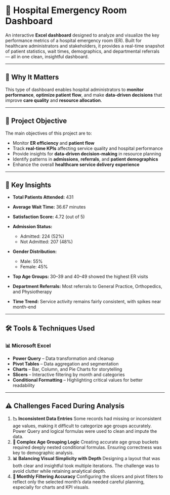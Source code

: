 
# 🏥 Hospital Emergency Room Dashboard

An interactive **Excel dashboard** designed to analyze and visualize the key performance metrics of a hospital emergency room (ER). Built for healthcare administrators and stakeholders, it provides a real-time snapshot of patient statistics, wait times, demographics, and departmental referrals — all in one clean, insightful dashboard.

---

## 📌 Why It Matters

This type of dashboard enables hospital administrators to **monitor performance**, **optimize patient flow**, and make **data-driven decisions** that improve **care quality** and **resource allocation**.

---

## 🎯 Project Objective

The main objectives of this project are to:

* Monitor **ER efficiency** and **patient flow**
* Track **real-time KPIs** affecting service quality and hospital performance
* Provide insights for **data-driven decision-making** in resource planning
* Identify patterns in **admissions**, **referrals**, and **patient demographics**
* Enhance the overall **healthcare service delivery experience**

---

## 📌 Key Insights 

* **Total Patients Attended:** 431
* **Average Wait Time:** 36.67 minutes
* **Satisfaction Score:** 4.72 (out of 5)
* **Admission Status:**

  * Admitted: 224 (52%)
  * Not Admitted: 207 (48%)
* **Gender Distribution:**

  * Male: 55%
  * Female: 45%
* **Top Age Groups:** 30–39 and 40–49 showed the highest ER visits
* **Department Referrals:** Most referrals to General Practice, Orthopedics, and Physiotherapy
* **Time Trend:** Service activity remains fairly consistent, with spikes near month-end

---

## 🛠 Tools & Techniques Used

### 📊 Microsoft Excel

* **Power Query** – Data transformation and cleanup
* **Pivot Tables** – Data aggregation and segmentation
* **Charts** – Bar, Column, and Pie Charts for storytelling
* **Slicers** – Interactive filtering by month and categories
* **Conditional Formatting** – Highlighting critical values for better readability

---

## ⚠️ Challenges Faced During Analysis

1. **📉 Inconsistent Data Entries**
   Some records had missing or inconsistent age values, making it difficult to categorize age groups accurately. Power Query and logical formulas were used to clean and impute the data.
2. **🧮 Complex Age Grouping Logic**
   Creating accurate age group buckets required deeply nested conditional formulas. Ensuring correctness was key to demographic analysis.
3. **📊 Balancing Visual Simplicity with Depth**
   Designing a layout that was both clear and insightful took multiple iterations. The challenge was to avoid clutter while retaining analytical depth.
4. **📆 Monthly Filtering Accuracy**
   Configuring the slicers and pivot filters to reflect only the selected month’s data needed careful planning, especially for charts and KPI visuals.
